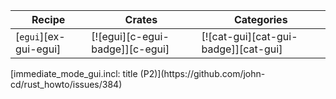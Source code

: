 | Recipe | Crates | Categories |
|--------|--------|------------|
| [`egui`][ex-gui-egui] | [![egui][c-egui-badge]][c-egui] | [![cat-gui][cat-gui-badge]][cat-gui] |

<div class="hidden">
[immediate_mode_gui.incl: title (P2)](https://github.com/john-cd/rust_howto/issues/384)

</div>
